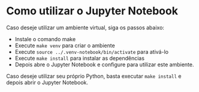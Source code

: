 # Como utilizar o Jupyter Notebook

Caso deseje utilizar um ambiente virtual, siga os passos abaixo:
- Instale o comando make
- Execute `make venv` para criar o ambiente
- Execute `source ../.venv-notebook/bin/activate` para ativá-lo
- Execute `make install`  para instalar as dependências
- Depois abre o Jupyter Notebook e configure para utilizar este ambiente.

Caso deseje utilizar seu próprio Python, basta executar `make install` e depois abrir o Jupyter Notebook.